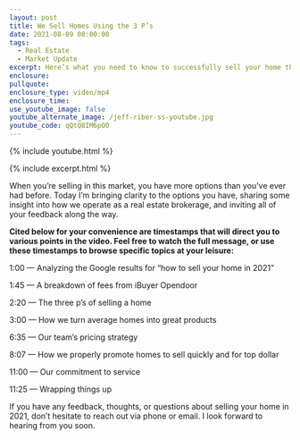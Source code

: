 ```yaml
---
layout: post
title: We Sell Homes Using the 3 P’s
date: 2021-08-09 00:00:00
tags:
  - Real Estate
  - Market Update
excerpt: Here’s what you need to know to successfully sell your home this year.
enclosure:
pullquote:
enclosure_type: video/mp4
enclosure_time:
use_youtube_image: false
youtube_alternate_image: /jeff-riber-ss-youtube.jpg
youtube_code: qQtQ8IM6pO0
---
```

{% include youtube.html %}

{% include excerpt.html %}

When you’re selling in this market, you have more options than you’ve ever had before. Today I’m bringing clarity to the options you have, sharing some insight into how we operate as a real estate brokerage, and inviting all of your feedback along the way.

**Cited below for your convenience are timestamps that will direct you to various points in the video. Feel free to watch the full message, or use these timestamps to browse specific topics at your leisure:**

1:00 — Analyzing the Google results for “how to sell your home in 2021”

1:45 — A breakdown of fees from iBuyer Opendoor

2:20 — The three p’s of selling a home

3:00 — How we turn average homes into great products

6:35 — Our team’s pricing strategy

8:07 — How we properly promote homes to sell quickly and for top dollar

11:00 — Our commitment to service

11:25 — Wrapping things up

If you have any feedback, thoughts, or questions about selling your home in 2021, don’t hesitate to reach out via phone or email. I look forward to hearing from you soon.
